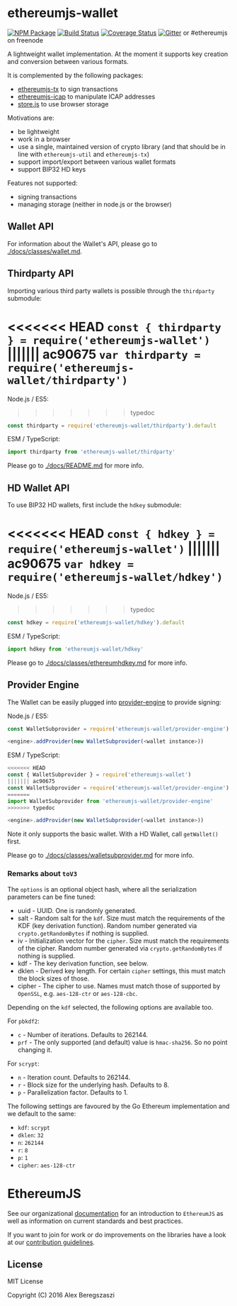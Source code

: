 # ethereumjs-wallet

[![NPM Package](https://img.shields.io/npm/v/ethereumjs-wallet.svg?style=flat-square)](https://www.npmjs.org/package/ethereumjs-wallet)
[![Build Status](https://travis-ci.org/ethereumjs/ethereumjs-wallet.svg?branch=master)](https://travis-ci.org/ethereumjs/ethereumjs-wallet)
[![Coverage Status](https://img.shields.io/coveralls/ethereumjs/ethereumjs-wallet.svg?style=flat-square)](https://coveralls.io/r/ethereumjs/ethereumjs-wallet)
[![Gitter](https://img.shields.io/gitter/room/ethereum/ethereumjs-lib.svg?style=flat-square)](https://gitter.im/ethereum/ethereumjs-lib) or #ethereumjs on freenode

A lightweight wallet implementation. At the moment it supports key creation and conversion between various formats.

It is complemented by the following packages:

- [ethereumjs-tx](https://github.com/ethereumjs/ethereumjs-tx) to sign transactions
- [ethereumjs-icap](https://github.com/ethereumjs/ethereumjs-icap) to manipulate ICAP addresses
- [store.js](https://github.com/marcuswestin/store.js) to use browser storage

Motivations are:

- be lightweight
- work in a browser
- use a single, maintained version of crypto library (and that should be in line with `ethereumjs-util` and `ethereumjs-tx`)
- support import/export between various wallet formats
- support BIP32 HD keys

Features not supported:

- signing transactions
- managing storage (neither in node.js or the browser)

## Wallet API

For information about the Wallet's API, please go to [./docs/classes/wallet.md](./docs/classes/wallet.md).

## Thirdparty API

Importing various third party wallets is possible through the `thirdparty` submodule:

<<<<<<< HEAD
`const { thirdparty } = require('ethereumjs-wallet')`
||||||| ac90675
`var thirdparty = require('ethereumjs-wallet/thirdparty')`
=======
Node.js / ES5:
>>>>>>> typedoc

```js
const thirdparty = require('ethereumjs-wallet/thirdparty').default
```

ESM / TypeScript:

```js
import thirdparty from 'ethereumjs-wallet/thirdparty'
```

Please go to [./docs/README.md](./docs/README.md) for more info.

## HD Wallet API

To use BIP32 HD wallets, first include the `hdkey` submodule:

<<<<<<< HEAD
`const { hdkey } = require('ethereumjs-wallet')`
||||||| ac90675
`var hdkey = require('ethereumjs-wallet/hdkey')`
=======
Node.js / ES5:
>>>>>>> typedoc

```js
const hdkey = require('ethereumjs-wallet/hdkey').default
```

ESM / TypeScript:

```js
import hdkey from 'ethereumjs-wallet/hdkey'
```


Please go to [./docs/classes/ethereumhdkey.md](./docs/classes/ethereumhdkey.md) for more info.

## Provider Engine

The Wallet can be easily plugged into [provider-engine](https://github.com/metamask/provider-engine) to provide signing:

Node.js / ES5:

```js
const WalletSubprovider = require('ethereumjs-wallet/provider-engine').default

<engine>.addProvider(new WalletSubprovider(<wallet instance>))
```

ESM / TypeScript:

```js
<<<<<<< HEAD
const { WalletSubprovider } = require('ethereumjs-wallet')
||||||| ac90675
const WalletSubprovider = require('ethereumjs-wallet/provider-engine')
=======
import WalletSubprovider from 'ethereumjs-wallet/provider-engine'
>>>>>>> typedoc

<engine>.addProvider(new WalletSubprovider(<wallet instance>))
```

Note it only supports the basic wallet. With a HD Wallet, call `getWallet()` first.

Please go to [./docs/classes/walletsubprovider.md](./docs/README.md) for more info.

### Remarks about `toV3`

The `options` is an optional object hash, where all the serialization parameters can be fine tuned:

- uuid - UUID. One is randomly generated.
- salt - Random salt for the `kdf`. Size must match the requirements of the KDF (key derivation function). Random number generated via `crypto.getRandomBytes` if nothing is supplied.
- iv - Initialization vector for the `cipher`. Size must match the requirements of the cipher. Random number generated via `crypto.getRandomBytes` if nothing is supplied.
- kdf - The key derivation function, see below.
- dklen - Derived key length. For certain `cipher` settings, this must match the block sizes of those.
- cipher - The cipher to use. Names must match those of supported by `OpenSSL`, e.g. `aes-128-ctr` or `aes-128-cbc`.

Depending on the `kdf` selected, the following options are available too.

For `pbkdf2`:

- `c` - Number of iterations. Defaults to 262144.
- `prf` - The only supported (and default) value is `hmac-sha256`. So no point changing it.

For `scrypt`:

- `n` - Iteration count. Defaults to 262144.
- `r` - Block size for the underlying hash. Defaults to 8.
- `p` - Parallelization factor. Defaults to 1.

The following settings are favoured by the Go Ethereum implementation and we default to the same:

- `kdf`: `scrypt`
- `dklen`: `32`
- `n`: `262144`
- `r`: `8`
- `p`: `1`
- `cipher`: `aes-128-ctr`

# EthereumJS

See our organizational [documentation](https://ethereumjs.readthedocs.io) for an introduction to `EthereumJS` as well as information on current standards and best practices.

If you want to join for work or do improvements on the libraries have a look at our [contribution guidelines](https://ethereumjs.readthedocs.io/en/latest/contributing.html).

## License

MIT License

Copyright (C) 2016 Alex Beregszaszi

